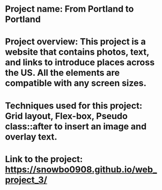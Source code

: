 # Project name: From Portland to Portland

# Project overview: This project is a website that contains photos, text, and links to introduce places across the US. All the elements are compatible with any screen sizes.

# Techniques used for this project: Grid layout, Flex-box, Pseudo class::after to insert an image and overlay text. 

# Link to the project: https://snowbo0908.github.io/web_project_3/
